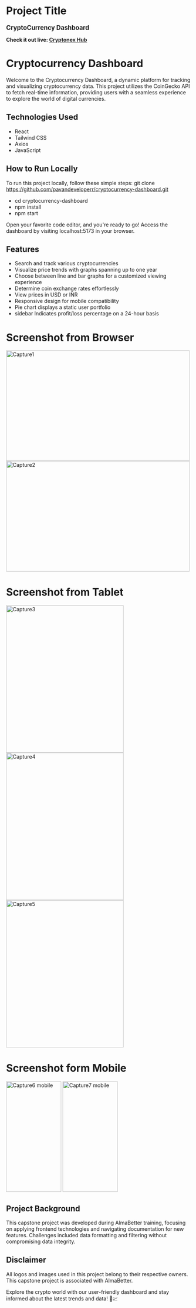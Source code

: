 # Project Title

**<span style="font-size: larger;">CryptoCurrency Dashboard</span>**

**Check it out live: [Cryptonex Hub](https://cryptonexhub.netlify.app/)**

# Cryptocurrency Dashboard

Welcome to the Cryptocurrency Dashboard, a dynamic platform for tracking and visualizing cryptocurrency data. This project utilizes the CoinGecko API to fetch real-time information, providing users with a seamless experience to explore the world of digital currencies.

## Technologies Used
- React
- Tailwind CSS
- Axios
- JavaScript

## How to Run Locally
To run this project locally, follow these simple steps:
git clone https://github.com/pavandeveloperr/cryptocurrency-dashboard.git
- cd cryptocurrency-dashboard
- npm install
- npm start

Open your favorite code editor, and you're ready to go! Access the dashboard by visiting localhost:5173 in your browser.

## Features
- Search and track various cryptocurrencies
- Visualize price trends with graphs spanning up to one year
- Choose between line and bar graphs for a customized viewing experience
- Determine coin exchange rates effortlessly
- View prices in USD or INR
- Responsive design for mobile compatibility
- Pie chart displays a static user portfolio
- sidebar Indicates profit/loss percentage on a 24-hour basis

# Screenshot from Browser

<img src="https://github.com/Subhrojoti/CryptoCurrency-Dashboard/assets/141759368/9d353c77-ef3f-4c7c-b2b3-5f2a195cfc25" alt="Capture1" width="500" height="300">

<img src="https://github.com/Subhrojoti/CryptoCurrency-Dashboard/assets/141759368/3ab59596-6f19-4fb8-b716-60a89dfc0900" alt="Capture2" width="500" height="300">

# Screenshot from Tablet

<img src="https://github.com/Subhrojoti/CryptoCurrency-Dashboard/assets/141759368/c2b6249e-d453-4e83-b0e1-abffa557700e" alt="Capture3" width="320" height="400">

<img src="https://github.com/Subhrojoti/CryptoCurrency-Dashboard/assets/141759368/f19521a3-14e1-47b2-965c-8c7973364e6f" alt="Capture4" width="320" height="400">

<img src="https://github.com/Subhrojoti/CryptoCurrency-Dashboard/assets/141759368/31c7519b-19f2-4b23-878d-671326653828" alt="Capture5" width="320" height="400">

# Screenshot form Mobile

<img src="https://github.com/Subhrojoti/CryptoCurrency-Dashboard/assets/141759368/ef7c5cf3-a3a6-4261-bc48-d5524f354944" alt="Capture6 mobile" width="150" height="300">

<img src="https://github.com/Subhrojoti/CryptoCurrency-Dashboard/assets/141759368/b7cd244d-311d-4662-8895-b93d78af50f8" alt="Capture7 mobile" width="150" height="300">

## Project Background
This capstone project was developed during AlmaBetter training, focusing on applying frontend technologies and navigating documentation for new features. Challenges included data formatting and filtering without compromising data integrity.

## Disclaimer
All logos and images used in this project belong to their respective owners. This capstone project is associated with AlmaBetter.

Explore the crypto world with our user-friendly dashboard and stay informed about the latest trends and data! 🚀💹
